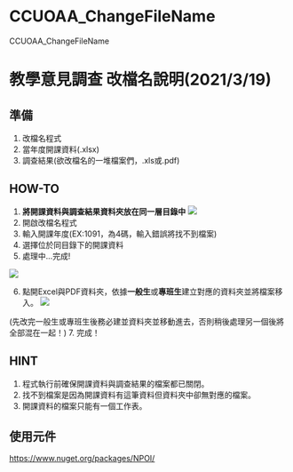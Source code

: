 # CCUOAA_ChangeFileName
CCUOAA_ChangeFileName
# 教學意見調查 改檔名說明(2021/3/19)
## 準備
1. 改檔名程式
2. 當年度開課資料(.xlsx)
3. 調查結果(欲改檔名的一堆檔案們，.xls或.pdf)
## HOW-TO
1. **將開課資料與調查結果資料夾放在同一層目錄中**
![](https://i.imgur.com/9qBDBXv.png)
2. 開啟改檔名程式
3. 輸入開課年度(EX:1091，為4碼，輸入錯誤將找不到檔案)
4. 選擇位於同目錄下的開課資料
5. 處理中...完成!

![](https://i.imgur.com/SJFbHXO.png)

6. 點開Excel與PDF資料夾，依據**一般生**或**專班生**建立對應的資料夾並將檔案移入。
![](https://i.imgur.com/UTtU7cM.png)

(先改完一般生或專班生後務必建並資料夾並移動進去，否則稍後處理另一個後將全部混在一起！)
7. 完成！
## HINT
1. 程式執行前確保開課資料與調查結果的檔案都已關閉。
2. 找不到檔案是因為開課資料有這筆資料但資料夾中卻無對應的檔案。
3. 開課資料的檔案只能有一個工作表。
## 使用元件
https://www.nuget.org/packages/NPOI/
